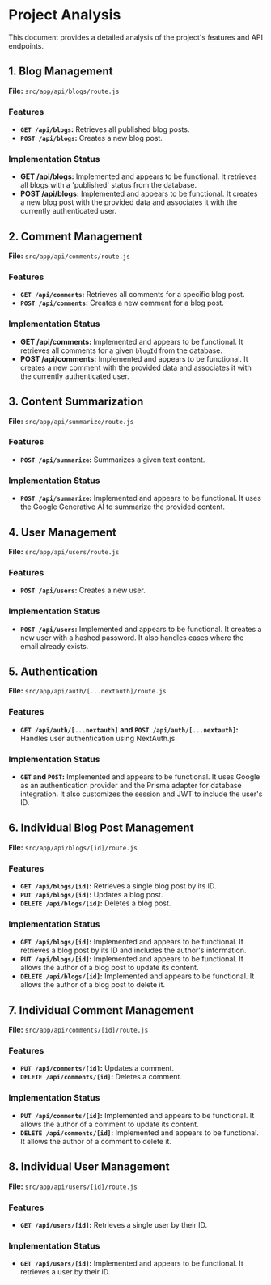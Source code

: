 # Project Analysis

This document provides a detailed analysis of the project's features and API endpoints.

## 1. Blog Management

**File:** `src/app/api/blogs/route.js`

### Features

*   **`GET /api/blogs`:** Retrieves all published blog posts.
*   **`POST /api/blogs`:** Creates a new blog post.

### Implementation Status

*   **GET /api/blogs:** Implemented and appears to be functional. It retrieves all blogs with a 'published' status from the database.
*   **POST /api/blogs:** Implemented and appears to be functional. It creates a new blog post with the provided data and associates it with the currently authenticated user.

## 2. Comment Management

**File:** `src/app/api/comments/route.js`

### Features

*   **`GET /api/comments`:** Retrieves all comments for a specific blog post.
*   **`POST /api/comments`:** Creates a new comment for a blog post.

### Implementation Status

*   **GET /api/comments:** Implemented and appears to be functional. It retrieves all comments for a given `blogId` from the database.
*   **POST /api/comments:** Implemented and appears to be functional. It creates a new comment with the provided data and associates it with the currently authenticated user.

## 3. Content Summarization

**File:** `src/app/api/summarize/route.js`

### Features

*   **`POST /api/summarize`:** Summarizes a given text content.

### Implementation Status

*   **`POST /api/summarize`:** Implemented and appears to be functional. It uses the Google Generative AI to summarize the provided content.

## 4. User Management

**File:** `src/app/api/users/route.js`

### Features

*   **`POST /api/users`:** Creates a new user.

### Implementation Status

*   **`POST /api/users`:** Implemented and appears to be functional. It creates a new user with a hashed password. It also handles cases where the email already exists.

## 5. Authentication

**File:** `src/app/api/auth/[...nextauth]/route.js`

### Features

*   **`GET /api/auth/[...nextauth]` and `POST /api/auth/[...nextauth]`:** Handles user authentication using NextAuth.js.

### Implementation Status

*   **`GET` and `POST`:** Implemented and appears to be functional. It uses Google as an authentication provider and the Prisma adapter for database integration. It also customizes the session and JWT to include the user's ID.

## 6. Individual Blog Post Management

**File:** `src/app/api/blogs/[id]/route.js`

### Features

*   **`GET /api/blogs/[id]`:** Retrieves a single blog post by its ID.
*   **`PUT /api/blogs/[id]`:** Updates a blog post.
*   **`DELETE /api/blogs/[id]`:** Deletes a blog post.

### Implementation Status

*   **`GET /api/blogs/[id]`:** Implemented and appears to be functional. It retrieves a blog post by its ID and includes the author's information.
*   **`PUT /api/blogs/[id]`:** Implemented and appears to be functional. It allows the author of a blog post to update its content.
*   **`DELETE /api/blogs/[id]`:** Implemented and appears to be functional. It allows the author of a blog post to delete it.

## 7. Individual Comment Management

**File:** `src/app/api/comments/[id]/route.js`

### Features

*   **`PUT /api/comments/[id]`:** Updates a comment.
*   **`DELETE /api/comments/[id]`:** Deletes a comment.

### Implementation Status

*   **`PUT /api/comments/[id]`:** Implemented and appears to be functional. It allows the author of a comment to update its content.
*   **`DELETE /api/comments/[id]`:** Implemented and appears to be functional. It allows the author of a comment to delete it.

## 8. Individual User Management

**File:** `src/app/api/users/[id]/route.js`

### Features

*   **`GET /api/users/[id]`:** Retrieves a single user by their ID.

### Implementation Status

*   **`GET /api/users/[id]`:** Implemented and appears to be functional. It retrieves a user by their ID.
